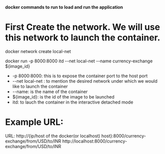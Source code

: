 **docker commands to run to load and run the application**

# First Create the network. We will use this network to launch the container.
docker network create local-net

docker run -p 8000:8000 itd --net local-net --name currency-exchange ${image_id}
 - -p 8000:8000: this is to expose the container port to the host port
 - --net local-net : to mention the desired network under which we would like to launch the container
 - --name: is the name of the container
 - ${image_id}: is the id of the image to be launched
 - itd: to lauch the container in the interactive detached mode

# Example URL:
URL: http://{ip/host of the docker(or localhost) host}:8000/currency-exchange/from/USD/to/INR
http://localhost:8000/currency-exchange/from/USD/to/INR
